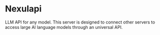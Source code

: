 # Nexulapi
 LLM API for any model. This server is designed to connect other servers to access large AI language models through an universal API.
